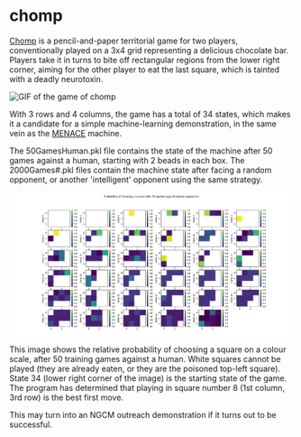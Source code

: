 # chomp

[Chomp](http://www.papg.com/show?3AEA) is a pencil-and-paper territorial game for two players, conventionally played on a 3x4 grid representing a delicious chocolate bar. Players take it in turns to bite off rectangular regions from the lower right corner, aiming for the other player to eat the last square, which is tainted with a deadly neurotoxin.

![GIF of the game of chomp](chomp.gif)

With 3 rows and 4 columns, the game has a total of 34 states, which makes it a candidate for a simple machine-learning demonstration, in the same vein as the [MENACE](https://github.com/mscroggs/MENACE) machine.

The 50GamesHuman.pkl file contains the state of the machine after 50 games against a human, starting with 2 beads in each box. The 2000Games#.pkl files contain the machine state after facing a random opponent, or another 'intelligent' opponent using the same strategy.

![State transition probability diagram](ProbChooseSquareHuman.png)
This image shows the relative probability of choosing a square on a colour scale, after 50 training games against a human. White squares cannot be played (they are already eaten, or they are the poisoned top-left square). State 34 (lower right corner of the image) is the starting state of the game. The program has determined that playing in square number 8 (1st column, 3rd row) is the best first move.

This may turn into an NGCM outreach demonstration if it turns out to be successful.
